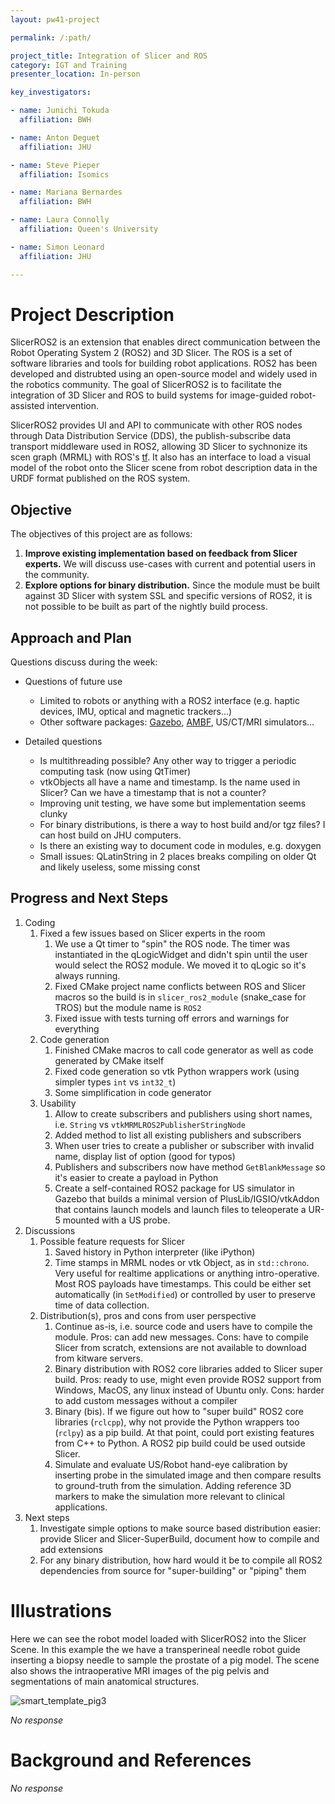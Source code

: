 ```yaml
---
layout: pw41-project

permalink: /:path/

project_title: Integration of Slicer and ROS
category: IGT and Training
presenter_location: In-person

key_investigators:

- name: Junichi Tokuda
  affiliation: BWH

- name: Anton Deguet
  affiliation: JHU

- name: Steve Pieper
  affiliation: Isomics

- name: Mariana Bernardes
  affiliation: BWH

- name: Laura Connolly
  affiliation: Queen's University

- name: Simon Leonard
  affiliation: JHU

---
```


# Project Description

SlicerROS2 is an extension that enables direct communication between the Robot Operating System 2 (ROS2) and 3D Slicer. The ROS is a set of software libraries and tools for building robot applications. ROS2 has been developed and distrubted using an open-source model and widely used in the robotics community. The goal of SlicerROS2 is to facilitate the integration of 3D Slicer and ROS to build systems for image-guided robot-assisted intervention.

SlicerROS2 provides UI and API to communicate with other ROS nodes through Data Distribution Service (DDS), the publish-subscribe data transport middleware used in ROS2, allowing 3D Slicer to sychnonize its scen graph (MRML) with ROS's [tf](https://wiki.ros.org/tf2). It also has an interface to load a visual model of the robot onto the Slicer scene from robot description data in the URDF format published on the ROS system.

## Objective

The objectives of this project are as follows:
1. **Improve existing implementation based on feedback from Slicer experts.** We will discuss use-cases with current and potential users in the community.
2. **Explore options for binary distribution.** Since the module must be built against 3D Slicer with system SSL and specific versions of ROS2, it is not possible to be built as part of the nightly build process.


## Approach and Plan

Questions discuss during the week:
- Questions of future use
  - Limited to robots or anything with a ROS2 interface (e.g. haptic devices, IMU, optical and magnetic trackers…)
  - Other software packages: [Gazebo](https://gazebosim.org/home), [AMBF](https://github.com/WPI-AIM/ambf), US/CT/MRI simulators…

- Detailed questions
  - Is multithreading possible?  Any other way to trigger a periodic computing task (now using QtTimer)
  - vtkObjects all have a name and timestamp.  Is the name used in Slicer?  Can we have a timestamp that is not a counter?
  - Improving unit testing, we have some but implementation seems clunky
  - For binary distributions, is there a way to host build and/or tgz files?  I can host build on JHU computers.
  - Is there an existing way to document code in modules, e.g. doxygen
  - Small issues: QLatinString in 2 places breaks compiling on older Qt and likely useless, some missing const


## Progress and Next Steps

<!-- Update this section as you make progress, describing of what you have ACTUALLY DONE.
     If there are specific steps that you could not complete then you can describe them here, too. -->

1. Coding
   1. Fixed a few issues based on Slicer experts in the room
      1. We use a Qt timer to "spin" the ROS node.  The timer was instantiated in the qLogicWidget and didn't spin until the user would select the ROS2 module.  We moved it to qLogic so it's always running.
      1. Fixed CMake project name conflicts between ROS and Slicer macros so the build is in `slicer_ros2_module` (snake_case for TROS) but the module name is `ROS2`
      1. Fixed issue with tests turning off errors and warnings for everything
   1. Code generation
      1. Finished CMake macros to call code generator as well as code generated by CMake itself
      1. Fixed code generation so vtk Python wrappers work (using simpler types `int` vs `int32_t`)
      1. Some simplification in code generator
   1. Usability
      1. Allow to create subscribers and publishers using short names, i.e. `String` vs `vtkMRMLROS2PublisherStringNode`
      1. Added method to list all existing publishers and subscribers
      1. When user tries to create a publisher or subscriber with invalid name, display list of option (good for typos)
      1. Publishers and subscribers now have method `GetBlankMessage` so it's easier to create a payload in Python
      1. Create a self-contained ROS2 package for US simulator in Gazebo that builds a minimal version of PlusLib/IGSIO/vtkAddon that contains launch models and launch files to teleoperate a UR-5 mounted with a US probe.
1. Discussions
   1. Possible feature requests for Slicer
      1. Saved history in Python interpreter (like iPython)
      1. Time stamps in MRML nodes or vtk Object, as in `std::chrono`.  Very useful for realtime applications or anything intro-operative.  Most ROS payloads have timestamps.  This could be either set automatically (in `SetModified`) or controlled by user to preserve time of data collection.
   1. Distribution(s), pros and cons from user perspective
      1. Continue as-is, i.e. source code and users have to compile the module.  Pros: can add new messages.  Cons: have to compile Slicer from scratch, extensions are not available to download from kitware servers.
      1. Binary distribution with ROS2 core libraries added to Slicer super build.  Pros: ready to use, might even provide ROS2 support from Windows, MacOS, any linux instead of Ubuntu only.  Cons: harder to add custom messages without a compiler
      1. Binary (bis).  If we figure out how to "super build" ROS2 core libraries (`rclcpp`), why not provide the Python wrappers too (`rclpy`) as a pip build.  At that point, could port existing features from C++ to Python.  A ROS2 pip build could be used outside Slicer.
      1. Simulate and evaluate US/Robot hand-eye calibration by inserting probe in the simulated image and then compare results to ground-truth from the simulation. Adding reference 3D markers to make the simulation more relevant to clinical applications.
1. Next steps
   1. Investigate simple options to make source based distribution easier: provide Slicer and Slicer-SuperBuild, document how to compile and add extensions
   1. For any binary distribution, how hard would it be to compile all ROS2 dependencies from source for "super-building" or "piping" them

# Illustrations

Here we can see the robot model loaded with SlicerROS2 into the Slicer Scene.
In this example the we have a transperineal needle robot guide inserting a biopsy needle to sample the prostate of a pig model.
The scene also shows the intraoperative MRI images of the pig pelvis and segmentations of main anatomical structures.

![smart_template_pig3](https://github.com/NA-MIC/ProjectWeek/assets/17165529/5d2a6f69-d882-415e-bb00-68329dff6750)


_No response_



# Background and References

<!-- If you developed any software, include link to the source code repository.
     If possible, also add links to sample data, and to any relevant publications. -->


_No response_
